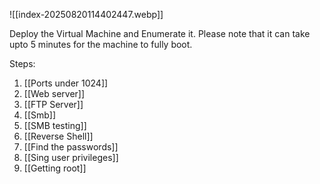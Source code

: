 ![[index-20250820114402447.webp]]

Deploy the Virtual Machine and Enumerate it. Please note that it can take upto 5 minutes for the machine to fully boot.

Steps:
1. [[Ports under 1024]]
2. [[Web server]]
3. [[FTP Server]]
4. [[Smb]]
5. [[SMB testing]]
6. [[Reverse Shell]]
7. [[Find the passwords]]
8. [[Sing user privileges]]
9. [[Getting root]]

